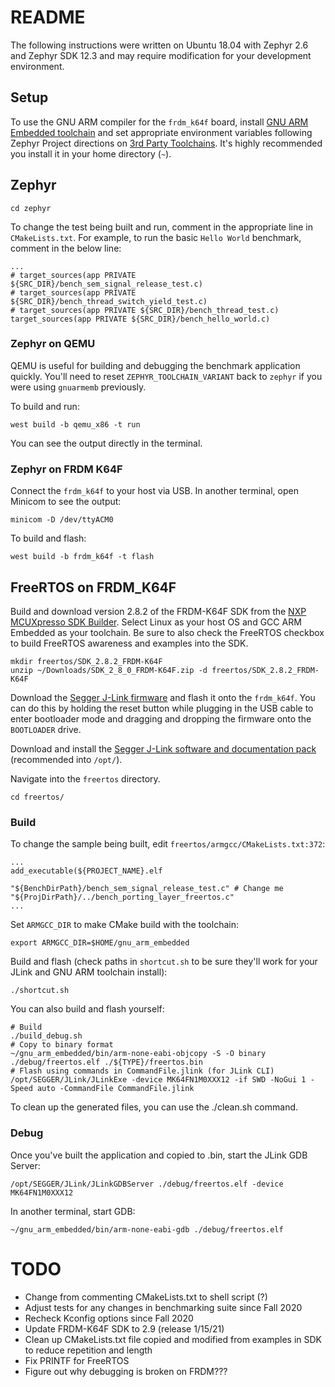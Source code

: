 # README

The following instructions were written on Ubuntu 18.04 with Zephyr 2.6 and Zephyr SDK 12.3 and may require modification for your development environment.

## Setup

To use the GNU ARM compiler for the `frdm_k64f` board, install [GNU ARM Embedded toolchain](https://developer.arm.com/tools-and-software/open-source-software/developer-tools/gnu-toolchain/gnu-rm) and set appropriate environment variables following Zephyr Project directions on [3rd Party Toolchains](https://docs.zephyrproject.org/latest/getting_started/toolchain_3rd_party_x_compilers.html#third-party-x-compilers). It's highly recommended you install it in your home directory (`~`).

## Zephyr

```
cd zephyr
```

To change the test being built and run, comment in the appropriate line in `CMakeLists.txt`. For example, to run the basic `Hello World` benchmark, comment in the below line:

```
...
# target_sources(app PRIVATE ${SRC_DIR}/bench_sem_signal_release_test.c)
# target_sources(app PRIVATE ${SRC_DIR}/bench_thread_switch_yield_test.c)
# target_sources(app PRIVATE ${SRC_DIR}/bench_thread_test.c)
target_sources(app PRIVATE ${SRC_DIR}/bench_hello_world.c)
```

### Zephyr on QEMU

QEMU is useful for building and debugging the benchmark application quickly. You'll need to reset `ZEPHYR_TOOLCHAIN_VARIANT` back to `zephyr` if you were using `gnuarmemb` previously.

To build and run:

```
west build -b qemu_x86 -t run
```

You can see the output directly in the terminal.

### Zephyr on FRDM K64F

Connect the `frdm_k64f` to your host via USB. In another terminal, open Minicom to see the output:

```
minicom -D /dev/ttyACM0
```

To build and flash:

```
west build -b frdm_k64f -t flash
```

## FreeRTOS on FRDM_K64F

Build and download version 2.8.2 of the FRDM-K64F SDK from the [NXP MCUXpresso SDK Builder](https://mcuxpresso.nxp.com/en/welcome). Select Linux as your host OS and GCC ARM Embedded as your toolchain. Be sure to also check the FreeRTOS checkbox to build FreeRTOS awareness and examples into the SDK. 

```
mkdir freertos/SDK_2.8.2_FRDM-K64F
unzip ~/Downloads/SDK_2_8_0_FRDM-K64F.zip -d freertos/SDK_2.8.2_FRDM-K64F
```

Download the [Segger J-Link firmware](https://www.segger.com/downloads/jlink/OpenSDA_FRDM-K64F) and flash it onto the `frdm_k64f`. You can do this by holding the reset button while plugging in the USB cable to enter bootloader mode and dragging and dropping the firmware onto the `BOOTLOADER` drive.

Download and install the [Segger J-Link software and documentation pack](https://www.segger.com/downloads/jlink/#J-LinkSoftwareAndDocumentationPack) (recommended into `/opt/`).

Navigate into the `freertos` directory.

```
cd freertos/
```

### Build

To change the sample being built, edit `freertos/armgcc/CMakeLists.txt:372`:

```
...
add_executable(${PROJECT_NAME}.elf 

"${BenchDirPath}/bench_sem_signal_release_test.c" # Change me
"${ProjDirPath}/../bench_porting_layer_freertos.c"
...
```

Set `ARMGCC_DIR` to make CMake build with the toolchain:

```
export ARMGCC_DIR=$HOME/gnu_arm_embedded
```

Build and flash (check paths in `shortcut.sh` to be sure they'll work for your JLink and GNU ARM toolchain install):

```
./shortcut.sh
```

You can also build and flash yourself:

```
# Build
./build_debug.sh
# Copy to binary format
~/gnu_arm_embedded/bin/arm-none-eabi-objcopy -S -O binary ./debug/freertos.elf ./${TYPE}/freertos.bin
# Flash using commands in CommandFile.jlink (for JLink CLI)
/opt/SEGGER/JLink/JLinkExe -device MK64FN1M0XXX12 -if SWD -NoGui 1 -Speed auto -CommandFile CommandFile.jlink
```

To clean up the generated files, you can use the ./clean.sh command. 

### Debug

Once you've built the application and copied to .bin, start the JLink GDB Server:

```
/opt/SEGGER/JLink/JLinkGDBServer ./debug/freertos.elf -device MK64FN1M0XXX12
```

In another terminal, start GDB:

```
~/gnu_arm_embedded/bin/arm-none-eabi-gdb ./debug/freertos.elf
```

# TODO
- Change from commenting CMakeLists.txt to shell script (?)
- Adjust tests for any changes in benchmarking suite since Fall 2020
- Recheck Kconfig options since Fall 2020
- Update FRDM-K64F SDK to 2.9 (release 1/15/21)
- Clean up CMakeLists.txt file copied and modified from examples in SDK to reduce repetition and length
- Fix PRINTF for FreeRTOS
- Figure out why debugging is broken on FRDM???
